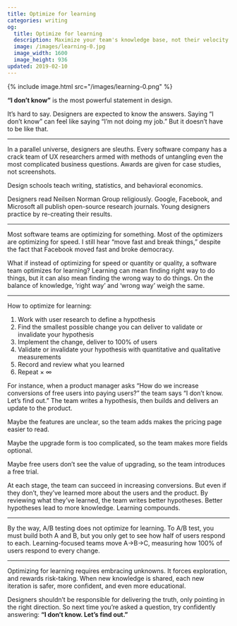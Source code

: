 ```yaml
---
title: Optimize for learning
categories: writing
og:
  title: Optimize for learning
  description: Maximize your team's knowledge base, not their velocity
  image: /images/learning-0.jpg
  image_width: 1600
  image_height: 936
updated: 2019-02-10
---
```


{% include image.html src="/images/learning-0.png" %}


**“I don’t know”** is the most powerful statement in design.

It’s hard to say. Designers are expected to know the answers. Saying “I don’t know” can feel like saying “I’m not doing my job.” But it doesn’t have to be like that.

---

In a parallel universe, designers are sleuths. Every software company has a crack team of UX researchers armed with methods of untangling even the most complicated business questions. Awards are given for case studies, not screenshots.

Design schools teach writing, statistics, and behavioral economics.

Designers read Neilsen Norman Group religiously. Google, Facebook, and Microsoft all publish open-source research journals. Young designers practice by re-creating their results.

---

Most software teams are optimizing for something. Most of the optimizers are optimizing for speed. I still hear “move fast and break things,” despite the fact that Facebook moved fast and broke democracy.

What if instead of optimizing for speed or quantity or quality,  a software team optimizes for learning? Learning can mean finding right way to do things, but it can also mean finding the wrong way to do things. On the balance of knowledge, ‘right way’ and ‘wrong way’ weigh the same.

---

How to optimize for learning:

1. Work with user research to define a hypothesis
2. Find the smallest possible change you can deliver to validate or invalidate your hypothesis
3. Implement the change, deliver to 100% of users
4. Validate or invalidate your hypothesis with quantitative and qualitative measurements
5. Record and review what you learned
6. Repeat × ∞

For instance, when a product manager asks “How do we increase conversions of free users into paying users?” the team says “I don’t know. Let’s find out.” The team writes a hypothesis, then builds and delivers an update to the product.

Maybe the features are unclear, so the team adds makes the pricing page easier to read.

Maybe the upgrade form is too complicated, so the team makes more fields optional.

Maybe free users don’t see the value of upgrading, so the team introduces a free trial.

At each stage, the team can succeed in increasing conversions. But even if they don’t, they’ve learned more about the users and the product. By reviewing what they’ve learned, the team writes better hypotheses. Better hypotheses lead to more knowledge. Learning compounds.

---

By the way, A/B testing does not optimize for learning. To A/B test, you must build both A and B, but you only get to see how half of users respond to each. Learning-focused teams move A→B→C, measuring how 100% of users respond to every change.

---

Optimizing for learning requires embracing unknowns. It forces exploration, and rewards risk-taking. When new knowledge is shared, each new iteration is safer, more confident, and even more educational.

Designers shouldn’t be responsible for delivering the truth, only pointing in the right direction. So next time you’re asked a question, try confidently answering: **“I don’t know. Let’s find out.”**
